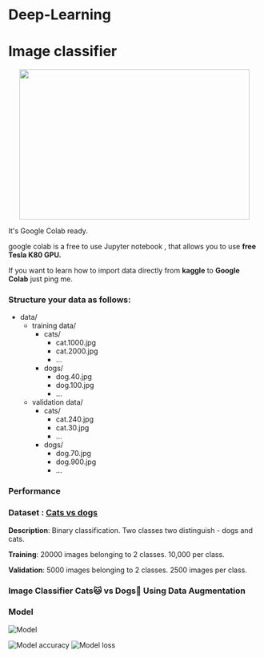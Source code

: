 # Deep-Learning
# Image classifier
<p align="center">
  <img width="460" height="300" src="https://github.com/ak224001/Deep-Learning/blob/master/photo_dogAndCat.jfif">
</p>
<p>It's Google Colab ready.</p>
<p>google colab is a free to use Jupyter notebook , that allows you to use <b>free Tesla K80 GPU.</b></p>
<p>If you want to learn how to import data directly from <b>kaggle</b> to <b>Google Colab</b> just ping me.</p>

### Structure your data as follows:
* data/
  * training data/
    * cats/
      * cat.1000.jpg
      * cat.2000.jpg
      * ...
    * dogs/
      * dog.40.jpg
      * dog.100.jpg
      * ...
  * validation data/
    * cats/
      * cat.240.jpg
      * cat.30.jpg
      * ...
    * dogs/
       * dog.70.jpg
       * dog.900.jpg
       * ...

### Performance
### Dataset : <a href = "https://www.kaggle.com/c/dogs-vs-cats"> Cats vs dogs</a>
<b>Description</b>: Binary classification. Two classes two distinguish - dogs and cats.

<b>Training</b>: 20000 images belonging to 2 classes. 10,000 per class.

<b>Validation</b>: 5000 images belonging to 2 classes. 2500 images per class.

### Image Classifier Cats🐱 vs Dogs🐶 Using Data Augmentation

### Model
![Model](https://github.com/ak224001/Deep-Learning/blob/master/model.png)

![Model accuracy](https://github.com/ak224001/Deep-Learning/blob/master/model%20accuracy.png)
![Model loss](https://github.com/ak224001/Deep-Learning/blob/master/model%20loss.png)
